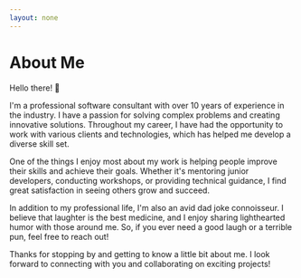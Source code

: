 ```yaml
---
layout: none
---
```


# About Me

Hello there! 👋

I'm a professional software consultant with over 10 years of experience in the industry. I have a passion for solving complex problems and creating innovative solutions. Throughout my career, I have had the opportunity to work with various clients and technologies, which has helped me develop a diverse skill set.

One of the things I enjoy most about my work is helping people improve their skills and achieve their goals. Whether it's mentoring junior developers, conducting workshops, or providing technical guidance, I find great satisfaction in seeing others grow and succeed.

In addition to my professional life, I'm also an avid dad joke connoisseur. I believe that laughter is the best medicine, and I enjoy sharing lighthearted humor with those around me. So, if you ever need a good laugh or a terrible pun, feel free to reach out!

Thanks for stopping by and getting to know a little bit about me. I look forward to connecting with you and collaborating on exciting projects!
